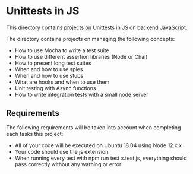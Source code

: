 # Unittests in JS
This directory contains projects on Unittests in JS on backend JavaScript.

The directory contains projects on managing the following concepts:
- How to use Mocha to write a test suite
- How to use different assertion libraries (Node or Chai)
- How to present long test suites
- When and how to use spies
- When and how to use stubs
- What are hooks and when to use them
- Unit testing with Async functions
- How to write integration tests with a small node server

## Requirements
The following requirements will be taken into account when completing each tasks this project:

- All of your code will be executed on Ubuntu 18.04 using Node 12.x.x
- Your code should use the js extension
- When running every test with npm run test x.test.js, everything should pass correctly without any warning or error
